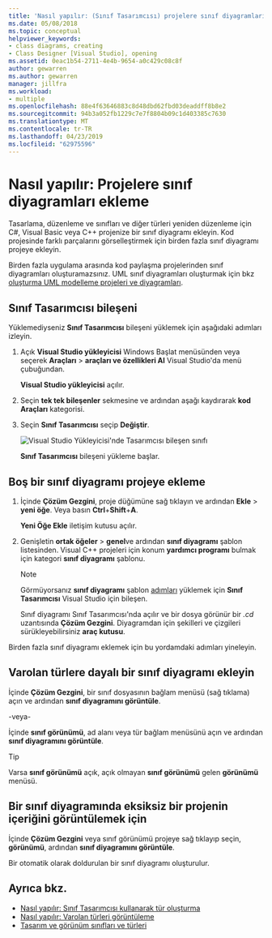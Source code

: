 ```yaml
---
title: 'Nasıl yapılır: (Sınıf Tasarımcısı) projelere sınıf diyagramları ekleme'
ms.date: 05/08/2018
ms.topic: conceptual
helpviewer_keywords:
- class diagrams, creating
- Class Designer [Visual Studio], opening
ms.assetid: 0eac1b54-2711-4e4b-9654-a0c429c08c8f
author: gewarren
ms.author: gewarren
manager: jillfra
ms.workload:
- multiple
ms.openlocfilehash: 88e4f63646883c8d48dbd62fbd03deaddff8b8e2
ms.sourcegitcommit: 94b3a052fb1229c7e7f8804b09c1d403385c7630
ms.translationtype: MT
ms.contentlocale: tr-TR
ms.lasthandoff: 04/23/2019
ms.locfileid: "62975596"
---
```

# <a name="how-to-add-class-diagrams-to-projects"></a>Nasıl yapılır: Projelere sınıf diyagramları ekleme

Tasarlama, düzenleme ve sınıfları ve diğer türleri yeniden düzenleme için C#, Visual Basic veya C++ projenize bir sınıf diyagramı ekleyin. Kod projesinde farklı parçalarını görselleştirmek için birden fazla sınıf diyagramı projeye ekleyin.

Birden fazla uygulama arasında kod paylaşma projelerinden sınıf diyagramları oluşturamazsınız. UML sınıf diyagramları oluşturmak için bkz [oluşturma UML modelleme projeleri ve diyagramları](../../modeling/create-uml-modeling-projects-and-diagrams.md).

## <a name="install-the-class-designer-component"></a>Sınıf Tasarımcısı bileşeni

Yüklemediyseniz **Sınıf Tasarımcısı** bileşeni yüklemek için aşağıdaki adımları izleyin.

1. Açık **Visual Studio yükleyicisi** Windows Başlat menüsünden veya seçerek **Araçları** > **araçları ve özellikleri Al** Visual Studio'da menü çubuğundan.

   **Visual Studio yükleyicisi** açılır.

1. Seçin **tek tek bileşenler** sekmesine ve ardından aşağı kaydırarak **kod Araçları** kategorisi.

1. Seçin **Sınıf Tasarımcısı** seçip **Değiştir**.

   ![Visual Studio Yükleyicisi'nde Tasarımcısı bileşen sınıfı](media/class-designer-component.png)

   **Sınıf Tasarımcısı** bileşeni yükleme başlar.

## <a name="add-a-blank-class-diagram-to-a-project"></a>Boş bir sınıf diyagramı projeye ekleme

1. İçinde **Çözüm Gezgini**, proje düğümüne sağ tıklayın ve ardından **Ekle** > **yeni öğe**. Veya basın **Ctrl**+**Shift**+**A**.

   **Yeni Öğe Ekle** iletişim kutusu açılır.

2. Genişletin **ortak öğeler** > **genel**ve ardından **sınıf diyagramı** şablon listesinden. Visual C++ projeleri için konum **yardımcı programı** bulmak için kategori **sınıf diyagramı** şablonu.

   > [!NOTE]
   > Görmüyorsanız **sınıf diyagramı** şablon [adımları](#install-the-class-designer-component) yüklemek için **Sınıf Tasarımcısı** Visual Studio için bileşen.

   Sınıf diyagramı Sınıf Tasarımcısı'nda açılır ve bir dosya görünür bir *.cd* uzantısında **Çözüm Gezgini**. Diyagramdan için şekilleri ve çizgileri sürükleyebilirsiniz **araç kutusu**.

Birden fazla sınıf diyagramı eklemek için bu yordamdaki adımları yineleyin.

## <a name="add-a-class-diagram-based-on-existing-types"></a>Varolan türlere dayalı bir sınıf diyagramı ekleyin

İçinde **Çözüm Gezgini**, bir sınıf dosyasının bağlam menüsü (sağ tıklama) açın ve ardından **sınıf diyagramını görüntüle**.

-veya-

İçinde **sınıf görünümü**, ad alanı veya tür bağlam menüsünü açın ve ardından **sınıf diyagramını görüntüle**.

> [!TIP]
> Varsa **sınıf görünümü** açık, açık olmayan **sınıf görünümü** gelen **görünümü** menüsü.

## <a name="to-display-the-contents-of-a-complete-project-in-a-class-diagram"></a>Bir sınıf diyagramında eksiksiz bir projenin içeriğini görüntülemek için

İçinde **Çözüm Gezgini** veya sınıf görünümü projeye sağ tıklayıp seçin, **görünümü**, ardından **sınıf diyagramını görüntüle**.

Bir otomatik olarak doldurulan bir sınıf diyagramı oluşturulur.

## <a name="see-also"></a>Ayrıca bkz.

- [Nasıl yapılır: Sınıf Tasarımcısı kullanarak tür oluşturma](how-to-create-types.md)
- [Nasıl yapılır: Varolan türleri görüntüleme](how-to-view-existing-types.md)
- [Tasarım ve görünüm sınıfları ve türleri](designing-and-viewing-classes-and-types.md)
